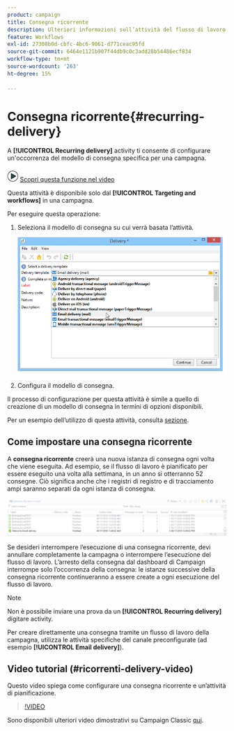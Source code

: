```yaml
---
product: campaign
title: Consegna ricorrente
description: Ulteriori informazioni sull’attività del flusso di lavoro di consegna ricorrente
feature: Workflows
exl-id: 27308b0d-cbfc-4bc6-9061-d771ceac95fd
source-git-commit: 6464e1121b907f44db9c0c3add28b54486ecf834
workflow-type: tm+mt
source-wordcount: '263'
ht-degree: 15%

---
```


# Consegna ricorrente{#recurring-delivery}



A **[!UICONTROL Recurring delivery]** activity ti consente di configurare un&#39;occorrenza del modello di consegna specifica per una campagna.

![](assets/do-not-localize/how-to-video.png) [Scopri questa funzione nel video](#recurring-delivery-video)

Questa attività è disponibile solo dal **[!UICONTROL Targeting and workflows]** in una campagna.

Per eseguire questa operazione:

1. Seleziona il modello di consegna su cui verrà basata l’attività.

   ![](assets/recurring_delivery_001.png)

1. Configura il modello di consegna.

Il processo di configurazione per questa attività è simile a quello di creazione di un modello di consegna in termini di opzioni disponibili.

Per un esempio dell’utilizzo di questa attività, consulta [sezione](send-a-birthday-email.md#creating-a-recurring-delivery-in-a-targeting-workflow).

## Come impostare una consegna ricorrente

A **consegna ricorrente** creerà una nuova istanza di consegna ogni volta che viene eseguita. Ad esempio, se il flusso di lavoro è pianificato per essere eseguito una volta alla settimana, in un anno si otterranno 52 consegne. Ciò significa anche che i registri di registro e di tracciamento ampi saranno separati da ogni istanza di consegna.

![Consegna ricorrente](assets/delivery_recurring.jpg)

Se desideri interrompere l’esecuzione di una consegna ricorrente, devi annullare completamente la campagna o interrompere l’esecuzione del flusso di lavoro. L’arresto della consegna dal dashboard di Campaign interrompe solo l’occorrenza della consegna: le istanze successive della consegna ricorrente continueranno a essere create a ogni esecuzione del flusso di lavoro.

>[!NOTE]
>
>Non è possibile inviare una prova da un **[!UICONTROL Recurring delivery]** digitare activity.
> 
>Per creare direttamente una consegna tramite un flusso di lavoro della campagna, utilizza le attività specifiche del canale preconfigurate (ad esempio **[!UICONTROL Email delivery]**).

## Video tutorial (#ricorrenti-delivery-video)

Questo video spiega come configurare una consegna ricorrente e un’attività di pianificazione.

>[!VIDEO](https://video.tv.adobe.com/v/25040?quality=12)

Sono disponibili ulteriori video dimostrativi su Campaign Classic [qui](https://experienceleague.adobe.com/docs/campaign-classic-learn/tutorials/overview.html?lang=it).
